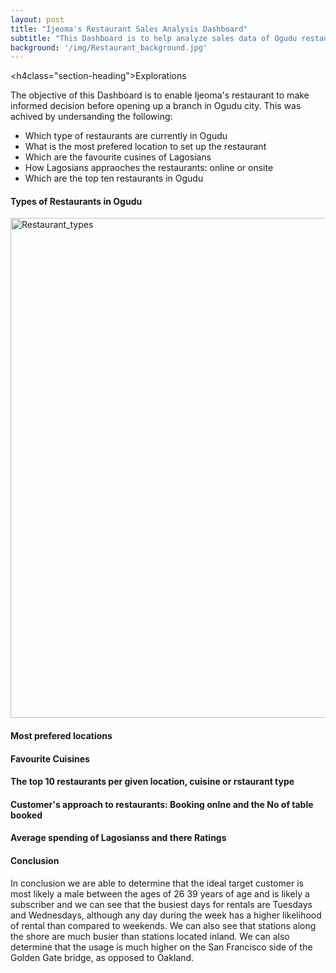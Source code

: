 ```yaml
---
layout: post
title: "Ijeoma's Restaurant Sales Analysis Dashboard"
subtitle: "This Dashboard is to help analyze sales data of Ogudu restaurants."
background: '/img/Restaurant_background.jpg'
---
```



<h4class="section-heading">Explorations</h4>
<p>The objective of this Dashboard is to enable Ijeoma's restaurant to make informed decision before opening up a branch in Ogudu city. This was achived by undersanding the following:</p>
<ul>
  <li>Which type of restaurants are currently in Ogudu</li>
  <li>What is the most prefered location to set up the restaurant</li>
  <li>Which are the favourite cusines of Lagosians</li>
  <li>How Lagosians appraoches the restaurants: online or onsite</li>
  <li>Which are the top ten restaurants in Ogudu</li>
</ul>

<h4 class="section-heading">Types of Restaurants in Ogudu</h4>
<img src="https://i.ibb.co/9nNQLZD/Imbalanced-dataset.jpg" width="800" alt="Restaurant_types" border="0">

<h4 class="section-heading">Most prefered locations</h4>
<p></p>

<h4 class="section-heading">Favourite Cuisines</h4>
<p></p>

<h4 class="section-heading">The top 10 restaurants per given location, cuisine or rstaurant type</h4>
<p></p>

<h4 class="section-heading">Customer's approach to restaurants: Booking onlne and the No of table booked</h4>
<p></p>

<h4 class="section-heading">Average spending of Lagosianss and there Ratings</h4>
<p></p>


<h4 class="section-heading">Conclusion</h4>
<p>In conclusion we are able to determine that the ideal target
customer is most likely a male between the ages of 26 39 years
of age and is likely a subscriber and we can see that the busiest
days for rentals are Tuesdays and Wednesdays, although any day
during the week has a higher likelihood of rental than compared
to weekends. We can also see that stations along the shore are
much busier than stations located inland. We can also determine
that the usage is much higher on the San Francisco side of the
Golden Gate bridge, as opposed to Oakland.</p>
